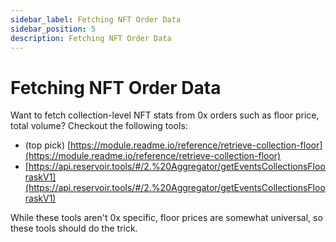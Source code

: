 ```yaml
---
sidebar_label: Fetching NFT Order Data
sidebar_position: 5
description: Fetching NFT Order Data
---
```


# Fetching NFT Order Data

Want to fetch collection-level NFT stats from 0x orders such as floor price, total volume? Checkout the following tools:

* (top pick) [https://module.readme.io/reference/retrieve-collection-floor](https://module.readme.io/reference/retrieve-collection-floor)
* [https://api.reservoir.tools/#/2.%20Aggregator/getEventsCollectionsFlooraskV1](https://api.reservoir.tools/#/2.%20Aggregator/getEventsCollectionsFlooraskV1)

While these tools aren't 0x specific, floor prices are somewhat universal, so these tools should do the trick.